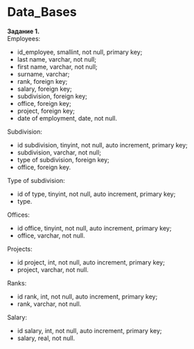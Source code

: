 # Data_Bases  

**Задание 1.**  
Employees:  
  - id_employee, smallint, not null, primary key;  
  - last name, varchar, not null;  
  - first name, varchar, not null;  
  - surname, varchar;  
  - rank, foreign key;  
  - salary, foreign key;  
  - subdivision, foreign key;  
  - office, foreign key;  
  - project, foreign key;  
  - date of employment, date, not null.  

Subdivision:  
  - id subdivision, tinyint, not null, auto increment, primary key;  
  - subdivision, varchar, not null;  
  - type of subdivision, foreign key;    
  - office, foreign key.  

Type of subdivision:  
  - id of type, tinyint, not null, auto increment, primary key;  
  - type.  

Offices:  
  - id office, tinyint, not null, auto increment, primary key;  
  - office, varchar, not null.  

Projects:  
  - id project, int, not null, auto increment, primary key;  
  - project, varchar, not null.  

Ranks:  
  - id rank, int, not null, auto increment, primary key;  
  - rank, varchar, not null.  

Salary:  
  - id salary, int, not null, auto increment, primary key;  
  - salary, real, not null.  
